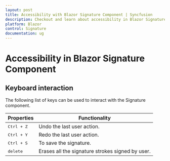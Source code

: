 ```yaml
---
layout: post
title: Accessibility with Blazor Signature Component | Syncfusion
description: Checkout and learn about accessibility in Blazor Signature component in Blazor Server App and Blazor WebAssembly App.
platform: Blazor
control: Signature
documentation: ug
---
```


# Accessibility in Blazor Signature Component

## Keyboard interaction

The following list of keys can be used to interact with the Signature component.

| **Properties** | **Functionality** |
| --- | --- |
| <kbd>Ctrl + Z</kbd>  | Undo the last user action. |
| <kbd>Ctrl + Y</kbd>  | Redo the last user action. |
| <kbd>Ctrl + S</kbd>  | To save the signature. |
| <kbd>delete</kbd>  | Erases all the signature strokes signed by user. |
